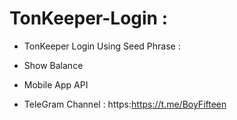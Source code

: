 # TonKeeper-Login :

- TonKeeper Login Using Seed Phrase :
 
- Show Balance
 
- Mobile App API 

- TeleGram Channel : https:https://t.me/BoyFifteen
